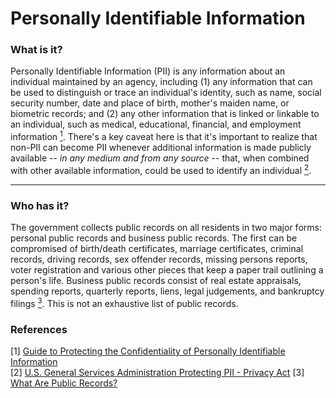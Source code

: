# Personally Identifiable Information

### What is it?
Personally Identifiable Information (PII) is any information about an individual maintained by an agency, including (1) any information that can be used to distinguish or trace an individual's identity, such as name, social security number, date and place of birth, mother's maiden name, or biometric records; and (2) any other information that is linked or linkable to an individual, such as medical, educational, financial, and employment information [<sup>1</sup>](https://github.com/iamzoh/InformationSecurity/blob/master/PDFs/Protecting%20the%20Confidentiality%20of%20PII%20(NIST).pdf). There's a key caveat here is that it's important to realize that non-PII can become PII whenever additional information is made publicly available -- *in any medium and from any source* -- that, when combined with other available information, could be used to identify an individual [<sup>2</sup>](https://www.gsa.gov/reference/gsa-privacy-program/rules-and-policies-protecting-pii-privacy-act).
___
### Who has it?
The government collects public records on all residents in two major forms: personal public records and business public records. The first can be compromised of birth/death certificates, marriage certificates, criminal records, driving records, sex offender records, missing persons reports, voter registration and various other pieces that keep a paper trail outlining a person's life. Business public records consist of real estate appraisals, spending reports, quarterly reports, liens, legal judgements, and bankruptcy filings [<sup>3</sup>](https://www.dmv.org/public-records/). This is not an exhaustive list of public records. 

### References
[1] [Guide to Protecting the Confidentiality of Personally Identifiable Information](https://github.com/iamzoh/InformationSecurity/blob/master/PDFs/Protecting%20the%20Confidentiality%20of%20PII%20(NIST).pdf)   
[2] [U.S. General Services Administration Protecting PII - Privacy Act](https://www.gsa.gov/reference/gsa-privacy-program/rules-and-policies-protecting-pii-privacy-act)
[3] [What Are Public Records?](https://www.dmv.org/public-records/)
